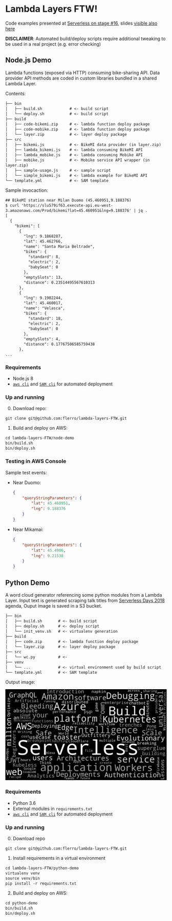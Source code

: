 # Lambda Layers FTW!

Code examples presented at [Serverless on stage #16](https://www.meetup.com/Serverless-Italy/events/258711904/), slides [visible also here](http://www.rolandfg.net/)

**DISCLAIMER**: Automated build/deploy scripts require additional tweaking to be used in a real project (e.g. error checking)

## Node.js Demo

Lambda functions (exposed via HTTP) consuming bike-sharing API. Data provider API methods are coded in custom libraries bundled in a shared Lambda Layer.

Contents:

```shell
├── bin                     
│   ├── build.sh            # <- build script
│   └── deploy.sh           # <- build script
├── build
│   ├── code-bikemi.zip     # <- lambda function deploy package
│   ├── code-mobike.zip     # <- lambda function deploy package
│   └── layer.zip           # <- layer deploy package
├── src                     
│   ├── bikemi.js           # <- BikeMI data provider (in layer.zip)
│   ├── lambda_bikemi.js    # <- lambda consuming BikeMI API
│   ├── lambda_mobike.js    # <- lambda consuming Mobike API
│   ├── mobike.js           # <- Mobike service API wrapper (in layer.zip)
│   ├── sample-usage.js     # <- sample script
│   └── simple_bikemi.js    # <- lambda example for BikeMI API   
└── template.yml            # <- SAM template
```

Sample invocaction:

```shell
## BikeMI station near Milan Duomo (45.460951,9.188376)
$ curl 'https://slu579if63.execute-api.eu-west-3.amazonaws.com/Prod/bikemi?lat=45.460951&lng=9.188376' | jq .
[
  {
    "bikemi": [
      {
        "lng": 9.1868287,
        "lat": 45.462766,
        "name": "Santa Maria Beltrade",
        "bikes": {
          "standard": 8,
          "electric": 2,
          "babySeat": 0
        },
        "emptySlots": 13,
        "distance": 0.23514495567610313
      },
      {
        "lng": 9.1902244,
        "lat": 45.460017,
        "name": "Velasca",
        "bikes": {
          "standard": 18,
          "electric": 2,
          "babySeat": 0
        },
        "emptySlots": 4,
        "distance": 0.17767506585759438
      },
...
```      

### Requirements
- Node.js 8
- [`aws cli`](https://docs.aws.amazon.com/cli/latest/userguide/cli-chap-install.html) and
[`SAM cli`](https://docs.aws.amazon.com/serverless-application-model/latest/developerguide/serverless-sam-cli-install.html) for automated deployment

### Up and running

0. Download repo:

```
git clone git@github.com:flerro/lambda-layers-FTW.git
```


1. Build and deploy on AWS:

```
cd lambda-layers-FTW/node-demo
bin/build.sh
bin/deploy.sh
```

### Testing in AWS Console

Sample test events:

- Near Duomo:
    ```json
    {
        "queryStringParameters": {
            "lat": 45.460951, 
            "lng": 9.188376
        }
    }
    ```
- Near Mikamai:
    ```json
    {
        "queryStringParameters": {
            "lat": 45.4906, 
            "lng": 9.21538
        }
    }
    ```

## Python Demo

A word cloud generator referencing some python modules from a Lambda Layer. Input text is generated
scraping talk titles from [Serverless Days 2018](https://milan.serverlessdays.io/) agenda, Ouput image is saved in a S3 bucket.

```shell
├── bin                     
│   ├── build.sh       # <- build script
│   ├── deploy.sh      # <- deploy script
│   └── init_venv.sh   # <- virtualenv generation
├── build
│   ├── code.zip       # <- lambda function deploy package
│   └── layer.zip      # <- layer deploy package
├── src                
│   └── wc.py          # <- 
├── venv                
│   └── ...            # <- virtual environment used by build script
└── template.yml       # <- SAM template
```

Output image:

![Words from Serverless 2018 talk titles](out.png)

### Requirements

- Python 3.6
- External modules in `requirements.txt`
- [`aws cli`](https://docs.aws.amazon.com/cli/latest/userguide/cli-chap-install.html) and
[`SAM cli`](https://docs.aws.amazon.com/serverless-application-model/latest/developerguide/serverless-sam-cli-install.html) for automated deployment


### Up and running

0. Download repo

```
git clone git@github.com:flerro/lambda-layers-FTW.git
```

1. Install requirements in a virtual environment

```
cd lambda-layers-FTW/python-demo
virtualenv venv
source venv/bin
pip install -r requirements.txt
```

2. Build and deploy on AWS:

```
cd python-demo
bin/build.sh
bin/deploy.sh
```